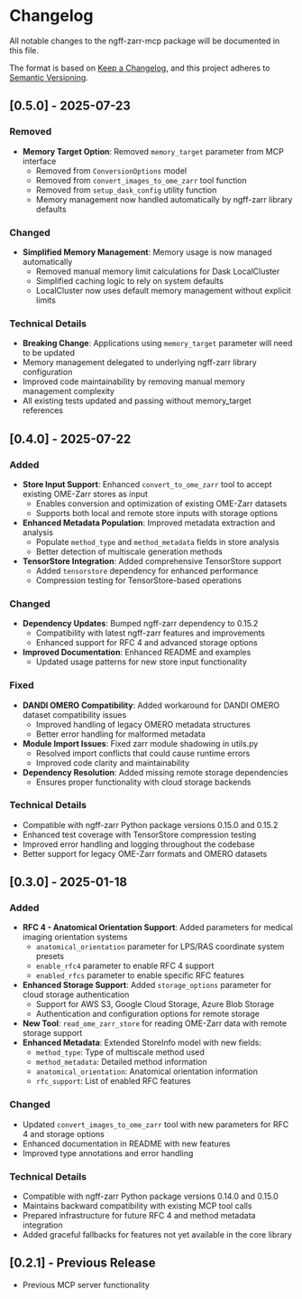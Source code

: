 <!-- SPDX-FileCopyrightText: Copyright (c) Fideus Labs LLC -->
<!-- SPDX-License-Identifier: MIT -->
# Changelog

All notable changes to the ngff-zarr-mcp package will be documented in this
file.

The format is based on [Keep a Changelog](https://keepachangelog.com/en/1.0.0/),
and this project adheres to
[Semantic Versioning](https://semver.org/spec/v2.0.0.html).

## [0.5.0] - 2025-07-23

### Removed

- **Memory Target Option**: Removed `memory_target` parameter from MCP interface
  - Removed from `ConversionOptions` model
  - Removed from `convert_images_to_ome_zarr` tool function
  - Removed from `setup_dask_config` utility function
  - Memory management now handled automatically by ngff-zarr library defaults

### Changed

- **Simplified Memory Management**: Memory usage is now managed automatically
  - Removed manual memory limit calculations for Dask LocalCluster
  - Simplified caching logic to rely on system defaults
  - LocalCluster now uses default memory management without explicit limits

### Technical Details

- **Breaking Change**: Applications using `memory_target` parameter will need to
  be updated
- Memory management delegated to underlying ngff-zarr library configuration
- Improved code maintainability by removing manual memory management complexity
- All existing tests updated and passing without memory_target references

## [0.4.0] - 2025-07-22

### Added

- **Store Input Support**: Enhanced `convert_to_ome_zarr` tool to accept
  existing OME-Zarr stores as input
  - Enables conversion and optimization of existing OME-Zarr datasets
  - Supports both local and remote store inputs with storage options
- **Enhanced Metadata Population**: Improved metadata extraction and analysis
  - Populate `method_type` and `method_metadata` fields in store analysis
  - Better detection of multiscale generation methods
- **TensorStore Integration**: Added comprehensive TensorStore support
  - Added `tensorstore` dependency for enhanced performance
  - Compression testing for TensorStore-based operations

### Changed

- **Dependency Updates**: Bumped ngff-zarr dependency to 0.15.2
  - Compatibility with latest ngff-zarr features and improvements
  - Enhanced support for RFC 4 and advanced storage options
- **Improved Documentation**: Enhanced README and examples
  - Updated usage patterns for new store input functionality

### Fixed

- **DANDI OMERO Compatibility**: Added workaround for DANDI OMERO dataset
  compatibility issues
  - Improved handling of legacy OMERO metadata structures
  - Better error handling for malformed metadata
- **Module Import Issues**: Fixed zarr module shadowing in utils.py
  - Resolved import conflicts that could cause runtime errors
  - Improved code clarity and maintainability
- **Dependency Resolution**: Added missing remote storage dependencies
  - Ensures proper functionality with cloud storage backends

### Technical Details

- Compatible with ngff-zarr Python package versions 0.15.0 and 0.15.2
- Enhanced test coverage with TensorStore compression testing
- Improved error handling and logging throughout the codebase
- Better support for legacy OME-Zarr formats and OMERO datasets

## [0.3.0] - 2025-01-18

### Added

- **RFC 4 - Anatomical Orientation Support**: Added parameters for medical
  imaging orientation systems
  - `anatomical_orientation` parameter for LPS/RAS coordinate system presets
  - `enable_rfc4` parameter to enable RFC 4 support
  - `enabled_rfcs` parameter to enable specific RFC features
- **Enhanced Storage Support**: Added `storage_options` parameter for cloud
  storage authentication
  - Support for AWS S3, Google Cloud Storage, Azure Blob Storage
  - Authentication and configuration options for remote storage
- **New Tool**: `read_ome_zarr_store` for reading OME-Zarr data with remote
  storage support
- **Enhanced Metadata**: Extended StoreInfo model with new fields:
  - `method_type`: Type of multiscale method used
  - `method_metadata`: Detailed method information
  - `anatomical_orientation`: Anatomical orientation information
  - `rfc_support`: List of enabled RFC features

### Changed

- Updated `convert_images_to_ome_zarr` tool with new parameters for RFC 4 and
  storage options
- Enhanced documentation in README with new features
- Improved type annotations and error handling

### Technical Details

- Compatible with ngff-zarr Python package versions 0.14.0 and 0.15.0
- Maintains backward compatibility with existing MCP tool calls
- Prepared infrastructure for future RFC 4 and method metadata integration
- Added graceful fallbacks for features not yet available in the core library

## [0.2.1] - Previous Release

- Previous MCP server functionality
